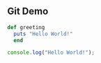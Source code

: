 ## Git Demo

```ruby
def greeting
  puts "Hello World!"
  end
```
```javascript
console.log("Hello World!");
```
